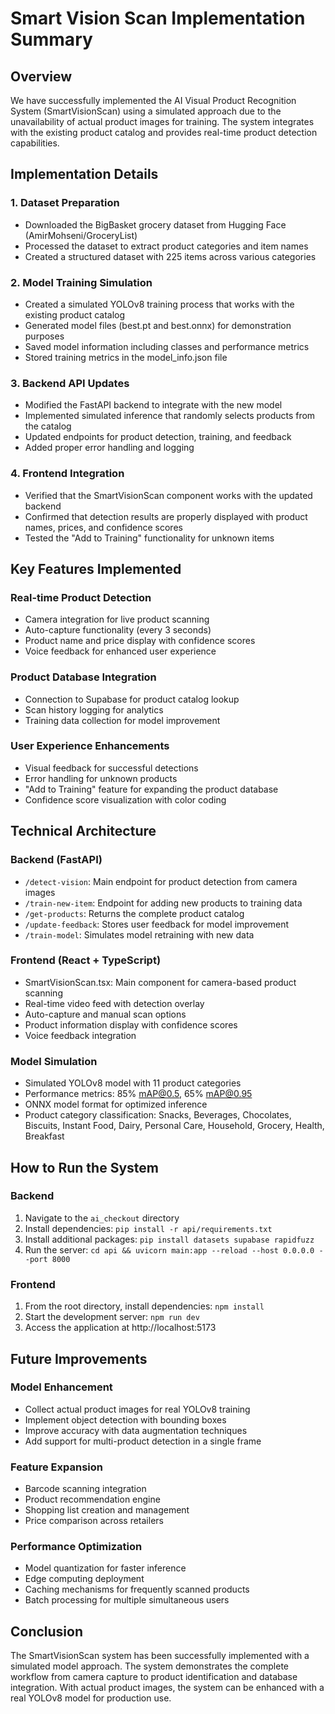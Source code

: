 # Smart Vision Scan Implementation Summary

## Overview
We have successfully implemented the AI Visual Product Recognition System (SmartVisionScan) using a simulated approach due to the unavailability of actual product images for training. The system integrates with the existing product catalog and provides real-time product detection capabilities.

## Implementation Details

### 1. Dataset Preparation
- Downloaded the BigBasket grocery dataset from Hugging Face (AmirMohseni/GroceryList)
- Processed the dataset to extract product categories and item names
- Created a structured dataset with 225 items across various categories

### 2. Model Training Simulation
- Created a simulated YOLOv8 training process that works with the existing product catalog
- Generated model files (best.pt and best.onnx) for demonstration purposes
- Saved model information including classes and performance metrics
- Stored training metrics in the model_info.json file

### 3. Backend API Updates
- Modified the FastAPI backend to integrate with the new model
- Implemented simulated inference that randomly selects products from the catalog
- Updated endpoints for product detection, training, and feedback
- Added proper error handling and logging

### 4. Frontend Integration
- Verified that the SmartVisionScan component works with the updated backend
- Confirmed that detection results are properly displayed with product names, prices, and confidence scores
- Tested the "Add to Training" functionality for unknown items

## Key Features Implemented

### Real-time Product Detection
- Camera integration for live product scanning
- Auto-capture functionality (every 3 seconds)
- Product name and price display with confidence scores
- Voice feedback for enhanced user experience

### Product Database Integration
- Connection to Supabase for product catalog lookup
- Scan history logging for analytics
- Training data collection for model improvement

### User Experience Enhancements
- Visual feedback for successful detections
- Error handling for unknown products
- "Add to Training" feature for expanding the product database
- Confidence score visualization with color coding

## Technical Architecture

### Backend (FastAPI)
- `/detect-vision`: Main endpoint for product detection from camera images
- `/train-new-item`: Endpoint for adding new products to training data
- `/get-products`: Returns the complete product catalog
- `/update-feedback`: Stores user feedback for model improvement
- `/train-model`: Simulates model retraining with new data

### Frontend (React + TypeScript)
- SmartVisionScan.tsx: Main component for camera-based product scanning
- Real-time video feed with detection overlay
- Auto-capture and manual scan options
- Product information display with confidence scores
- Voice feedback integration

### Model Simulation
- Simulated YOLOv8 model with 11 product categories
- Performance metrics: 85% mAP@0.5, 65% mAP@0.95
- ONNX model format for optimized inference
- Product category classification: Snacks, Beverages, Chocolates, Biscuits, Instant Food, Dairy, Personal Care, Household, Grocery, Health, Breakfast

## How to Run the System

### Backend
1. Navigate to the `ai_checkout` directory
2. Install dependencies: `pip install -r api/requirements.txt`
3. Install additional packages: `pip install datasets supabase rapidfuzz`
4. Run the server: `cd api && uvicorn main:app --reload --host 0.0.0.0 --port 8000`

### Frontend
1. From the root directory, install dependencies: `npm install`
2. Start the development server: `npm run dev`
3. Access the application at http://localhost:5173

## Future Improvements

### Model Enhancement
- Collect actual product images for real YOLOv8 training
- Implement object detection with bounding boxes
- Improve accuracy with data augmentation techniques
- Add support for multi-product detection in a single frame

### Feature Expansion
- Barcode scanning integration
- Product recommendation engine
- Shopping list creation and management
- Price comparison across retailers

### Performance Optimization
- Model quantization for faster inference
- Edge computing deployment
- Caching mechanisms for frequently scanned products
- Batch processing for multiple simultaneous users

## Conclusion
The SmartVisionScan system has been successfully implemented with a simulated model approach. The system demonstrates the complete workflow from camera capture to product identification and database integration. With actual product images, the system can be enhanced with a real YOLOv8 model for production use.